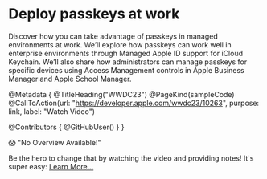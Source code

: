 # Deploy passkeys at work

Discover how you can take advantage of passkeys in managed environments at work. We’ll explore how passkeys can work well in enterprise environments through Managed Apple ID support for iCloud Keychain. We’ll also share how administrators can manage passkeys for specific devices using Access Management controls in Apple Business Manager and Apple School Manager.

@Metadata {
   @TitleHeading("WWDC23")
   @PageKind(sampleCode)
   @CallToAction(url: "https://developer.apple.com/wwdc23/10263", purpose: link, label: "Watch Video")

   @Contributors {
      @GitHubUser(<replace this with your GitHub handle>)
   }
}

😱 "No Overview Available!"

Be the hero to change that by watching the video and providing notes! It's super easy:
 [Learn More…](https://wwdcnotes.github.io/WWDCNotes/documentation/wwdcnotes/contributing)
